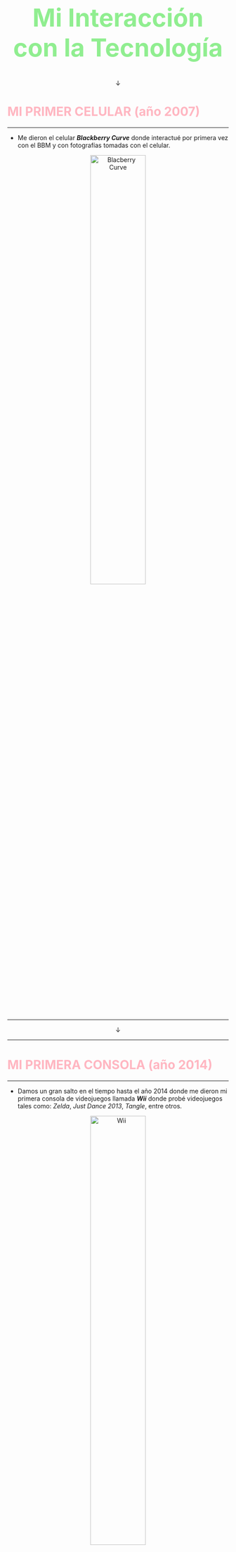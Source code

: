 # <center><h1 style="color: lightgreen;" style="font-size:10px;">Mi Interacción con la Tecnología </h1></center> 
<center> &darr;</center>


### <h1 style="color: lightpink;" style="font-size:10px;">MI PRIMER CELULAR (año 2007) </h1>
----------
- Me dieron el celular ***Blackberry Curve*** donde interactué por primera vez con el BBM y con fotografías tomadas con el celular. 

<center><img src= "https://static.plenummedia.com/31023/images/20140220034156-bb-9320-web.jpg?dh=NjA4eDM3OA%3D%3D&m=downsize" alt= "Blacberry Curve" width ="50%" height= "50%"></center>

----------
<center> &darr; </center> 

----------

### <h1 style="color: lightpink;" style="font-size:10px;">MI PRIMERA CONSOLA (año 2014) </h1>
----------
- Damos un gran salto en el tiempo hasta el año 2014 donde me dieron mi primera consola de videojuegos llamada ***Wii*** donde probé videojuegos tales como: *Zelda*, *Just Dance 2013*, *Tangle*, entre otros.

<center><img src= "https://cdn.idealo.com/folder/Product/3059/0/3059082/s11_produktbild_max_2/nintendo-wii-family-edition.jpg" alt= "Wii" width ="50%" height= "50%"></center>

----------
<center> &darr;</center>

----------


### <h1 style="color: lightpink;" style="font-size:10px;">MI PRIMER IPHONE (año 2015) </h1>
----------
- Me dieron el ***Iphone 5***, lo utilizaba para jugar juegos tales como Clash of Clans, etc. 

<center><img src= "https://plusmovil.es/wp-content/uploads/2013/06/iphone-5s-32gb-colores-gold-gris-silver-huella-sp-D_NQ_NP_330305-MLM20862013198_082016-F.jpg" alt= "Iphone 5" width ="50%" height= "50%"></center>

----------
<center> &darr;</center>

----------


### <h1 style="color: lightpink;" style="font-size:10px;">MI PRIMERA XBOX (año 2017) </h1>
----------
- En el 2017 de regalo de cumpleaños me dieron la Xbox 360 , donde tenia muchos videojuegos tales como: Halo, Fable The Lost Chapter, NFS, y muchos más, los cuales disfruté mucho durante mucho tiempo. 

<center><img src= "https://media.istockphoto.com/id/157725107/es/foto/microsoft-xbox-360-consola-de-juegos-con-kinect.jpg?s=612x612&w=0&k=20&c=oPdmFQ1_5T1EQVr6mO72Ydx1gnrRC51k0o36NYMFCZw=" alt= "Xbox 360" width ="50%" height= "50%"></center>

----------
<center> &darr;</center>

----------


### <h1 style="color: lightpink;" style="font-size:10px;">MI SEGUNDO IPHONE (año 2022) </h1>
----------
- En el 2022 de regalo me dieron el iphone 12, donde ya empecé a utilizar con más frecuencia la tecnología. 

<center><img src= "https://media.ldlc.com/r1600/ld/products/00/05/81/97/LD0005819758_1.jpg" alt= "Xbox 360" width ="50%" height= "50%"></center>

----------
----------